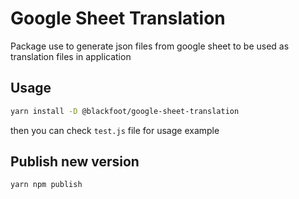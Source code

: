# Google Sheet Translation

Package use to generate json files from google sheet to be used as translation files in application

## Usage

```sh
yarn install -D @blackfoot/google-sheet-translation
```

then you can check `test.js` file for usage example

## Publish new version

`yarn npm publish`
